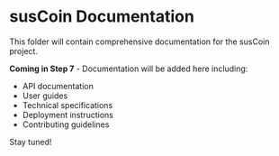 # susCoin Documentation

This folder will contain comprehensive documentation for the susCoin project.

**Coming in Step 7** - Documentation will be added here including:
- API documentation
- User guides
- Technical specifications
- Deployment instructions
- Contributing guidelines

Stay tuned!
